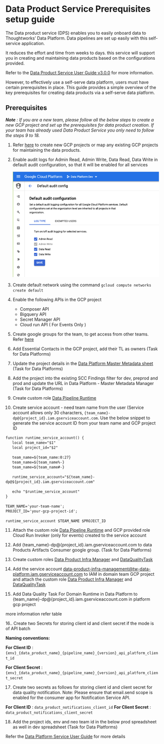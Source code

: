 # Data Product Service Prerequisites setup guide

The Data product service (DPS) enables you to easily onboard data to Thoughtworks’ Data Platform. Data pipelines are set up easily with this self-service application. 

It reduces the effort and time from weeks to days. this service will support you in creating and maintaining data products based on the configurations provided.

Refer to the [Data Product Service User Guide v3.0.0](https://docs.google.com/document/d/1SCilUuhdmnoZDz4s_pgXKcSiyN8KuQzlJlt5yX5VF1A) for more information.

However, to effectively use a self-serve data platform, users must have certain prerequisites in place. This guide provides a simple overview of the key prerequisites for creating data products via a self-serve data platform.

## Prerequisites

_**Note** : If you are a new team, please follow all the below steps to create a new GCP project and set up the prerequisites for data product creation. If your team has already used Data Product Service you only need to follow the steps 9 to 18._

1. Refer [here](GCP%20Project%20setup.md) to create new GCP projects or map any existing GCP projects for maintaining the data products.


2. Enable audit logs for Admin Read, Admin Write, Data Read, Data Write in default audit configuration, so that it will be enabled for all services

   ![Enable audit logs ](./imgaes/enable-audit-logs.png "enable audit logs")


3. Create default network using the command  `gcloud compute networks create default`


4. Enable the following APIs in the GCP project
   - Composer API 
   - Bigquery API 
   - Secret Manager API 
   - Cloud run API ( For Events Only )


5. Create google groups for the team, to get access from other teams. Refer [here](https://docs.google.com/document/d/1gUEEfJv3Cf3Fm2PI5KehHqz38Yorcwm_vSWnPRl-tPA/edit#heading=h.x0da5xjqjxvx)


6. Add Essential Contacts in the GCP project, add their TL as owners (Task for Data Platforms)


7. Update the project details in the [Data Platform Master Metadata sheet](https://docs.google.com/spreadsheets/d/1PGATOdSCyNMEZ5maDSKLptEIXpWIxJcTdIIFcktlrTU/edit#gid=1645119921) (Task for Data Platforms)


8. Add the project into the existing SCC Findings filter for dev, preprod and prod and update the URL in Data Platform - Master Metadata Manager (Task for Data Platforms) 


9. Create custom role [Data Pipeline Runtime](./roles/data_pipeline_runtime.yaml)


10. Create service account - need team name from the user (Service account allows only 30 characters, `{team_name}-dp@{project_id}.iam.gserviceaccount.com`. Use the below snippet to generate the service account ID from your team name and GCP project ID

```shell
function runtime_service_account() {
   local team_name="$1"
   local project_id="$2"
   
   team_name=${team_name:0:27}
   team_name=${team_name%-}
   team_name=${team_name#-}
   
   runtime_service_account="${team_name}-dp@${project_id}.iam.gserviceaccount.com"
   
   echo "$runtime_service_account"
}

TEAM_NAME='your-team-name';
PROJECT_ID='your-gcp-project-id';

runtime_service_account $TEAM_NAME $PROJECT_ID
```

11. Attach the custom role [Data Pipeline Runtime](./roles/data_pipeline_runtime.yaml) and GCP provided role Cloud Run Invoker (only for events) created to the service account


12. Add {team_name}-dp@{project_id}.iam.gserviceaccount.com to data Products Artifacts Consumer google group. (Task for Data Platforms)


13. Create custom roles [Data Product Infra Manager](./roles/data_product_infra_manager.yaml) and [DataQualityTask](./roles/data_quality_permissions.yaml)


14. Add the service account data-product-infra-management@tw-data-platform.iam.gserviceaccount.com to IAM in domain team GCP project and attach the custom role [Data Product Infra Manager](./roles/data_product_infra_manager.yaml) and [DataQualityTask](./roles/data_quality_permissions.yaml)


15. Add Data Quality Task For Domain Runtime in Data Platform to {team_name}-dp@{project_id}.iam.gserviceaccount.com in platform gcp project  

more information refer table 


16.. Create two Secrets for storing client id and client secret if the mode is of API batch

**Naming conventions:**

**For Client ID** : `{env}_{data_product_name}_{pipeline_name}_{version}_api_platform_client_id`

**For Client Secret** : `{env}_{data_product_name}_{pipeline_name}_{version}_api_platform_client_secret`


17. Create two secrets as follows for storing client id and client secret for data quality notification.
Note: Please ensure that email.send scope is enabled for the consumer app for Notification Service API.

**For Client ID** : `data_product_notifications_client_id`
**For Client Secret** : `data_product_notifications_client_secret`


18. Add the project ids, env and neo team id in the below prod spreadsheet as well in dev spreadsheet (Task for Data Platforms)

Refer the [Data Platform Service User Guide](https://docs.google.com/document/d/1SCilUuhdmnoZDz4s_pgXKcSiyN8KuQzlJlt5yX5VF1A/edit#heading=h.d3orwc343s1r) for more details



